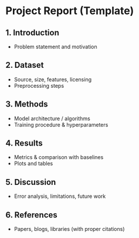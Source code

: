 # Project Report (Template)

## 1. Introduction
- Problem statement and motivation

## 2. Dataset
- Source, size, features, licensing
- Preprocessing steps

## 3. Methods
- Model architecture / algorithms
- Training procedure & hyperparameters

## 4. Results
- Metrics & comparison with baselines
- Plots and tables

## 5. Discussion
- Error analysis, limitations, future work

## 6. References
- Papers, blogs, libraries (with proper citations)
